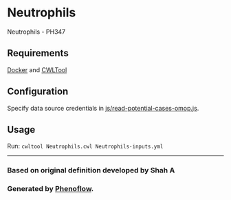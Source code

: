 # Neutrophils

Neutrophils - PH347

## Requirements

[Docker](https://docs.docker.com/install/) and [CWLTool](https://github.com/common-workflow-language/cwltool#install)

## Configuration

Specify data source credentials in [js/read-potential-cases-omop.js](js/read-potential-cases-omop.js).

## Usage

Run: `cwltool Neutrophils.cwl Neutrophils-inputs.yml`

***

### Based on original definition developed by Shah A
### Generated by [Phenoflow](https://kclhi.org/phenoflow).
